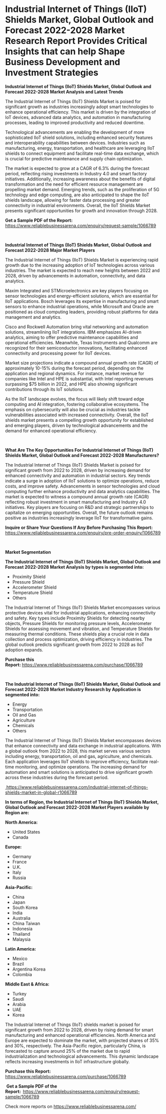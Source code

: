 <p><h1>Industrial Internet of Things (IIoT) Shields Market, Global Outlook and Forecast 2022-2028 Market Research Report Provides Critical Insights that can help Shape Business Development and Investment Strategies</h1></p><p><strong>Industrial Internet of Things (IIoT) Shields Market, Global Outlook and Forecast 2022-2028 Market Analysis and Latest Trends</strong></p>
<p><p>The Industrial Internet of Things (IIoT) Shields Market is poised for significant growth as industries increasingly adopt smart technologies to enhance operational efficiency. This market is driven by the integration of IoT devices, advanced data analytics, and automation in manufacturing processes, leading to improved productivity and reduced downtime. </p><p>Technological advancements are enabling the development of more sophisticated IIoT shield solutions, including enhanced security features and interoperability capabilities between devices. Industries such as manufacturing, energy, transportation, and healthcare are leveraging IIoT shields to connect equipment and facilitate real-time data exchange, which is crucial for predictive maintenance and supply chain optimization.</p><p>The market is expected to grow at a CAGR of 6.3% during the forecast period, reflecting rising investments in Industry 4.0 and smart factory initiatives. Additionally, increasing awareness about the benefits of digital transformation and the need for efficient resource management are propelling market demand. Emerging trends, such as the proliferation of 5G technology and edge computing, are also anticipated to shape the IIoT shields landscape, allowing for faster data processing and greater connectivity in industrial environments. Overall, the IIoT Shields Market presents significant opportunities for growth and innovation through 2028.</p></p>
<p><strong>Get a Sample PDF of the Report:&nbsp;</strong> <a href="https://www.reliablebusinessarena.com/enquiry/request-sample/1066789?utm_campaign=2982&utm_medium=2&utm_source=Github&utm_content=ia&utm_term=21032025&utm_id=industrial-internet-of-things-iiot-shields-market-global-outlook-and-forecast-2022-2028">https://www.reliablebusinessarena.com/enquiry/request-sample/1066789</a></p>
<p>&nbsp;</p>
<p><strong>Industrial Internet of Things (IIoT) Shields Market, Global Outlook and Forecast 2022-2028 Major Market Players</strong></p>
<p><p>The Industrial Internet of Things (IIoT) Shields Market is experiencing rapid growth due to the increasing adoption of IoT technologies across various industries. The market is expected to reach new heights between 2022 and 2028, driven by advancements in automation, connectivity, and data analytics.</p><p>Maxim Integrated and STMicroelectronics are key players focusing on sensor technologies and energy-efficient solutions, which are essential for IIoT applications. Bosch leverages its expertise in manufacturing and smart sensors to enhance industrial operations, while Microsoft and Oracle are positioned as cloud computing leaders, providing robust platforms for data management and analytics.</p><p>Cisco and Rockwell Automation bring vital networking and automation solutions, streamlining IIoT integrations. IBM emphasizes AI-driven analytics, aiming to offer predictive maintenance capabilities and operational efficiencies. Meanwhile, Texas Instruments and Qualcomm are recognized for their semiconductor innovations, facilitating enhanced connectivity and processing power for IIoT devices.</p><p>Market size projections indicate a compound annual growth rate (CAGR) of approximately 10-15% during the forecast period, depending on the application and regional dynamics. For instance, market revenue for companies like Intel and HPE is substantial, with Intel reporting revenues surpassing $75 billion in 2022, and HPE also showing significant contributions through its IoT solutions.</p><p>As the IIoT landscape evolves, the focus will likely shift toward edge computing and AI integration, fostering collaborative ecosystems. The emphasis on cybersecurity will also be crucial as industries tackle vulnerabilities associated with increased connectivity. Overall, the IIoT shields market presents a compelling growth opportunity for established and emerging players, driven by technological advancements and the demand for enhanced operational efficiency.</p></p>
<p>&nbsp;</p>
<p><strong>What Are The Key Opportunities For Industrial Internet of Things (IIoT) Shields Market, Global Outlook and Forecast 2022-2028 Manufacturers?</strong></p>
<p><p>The Industrial Internet of Things (IIoT) Shields Market is poised for significant growth from 2022 to 2028, driven by increasing demand for enhanced connectivity and automation in industrial sectors. Key trends indicate a surge in adoption of IIoT solutions to optimize operations, reduce costs, and improve safety. Advancements in sensor technologies and cloud computing further enhance productivity and data analytics capabilities. The market is expected to witness a compound annual growth rate (CAGR) reflecting robust investment in smart manufacturing and Industry 4.0 initiatives. Key players are focusing on R&D and strategic partnerships to capitalize on emerging opportunities. Overall, the future outlook remains positive as industries increasingly leverage IIoT for transformative gains.</p></p>
<p><strong>Inquire or Share Your Questions If Any Before Purchasing This Report:</strong> <a href="https://www.reliablebusinessarena.com/enquiry/pre-order-enquiry/1066789?utm_campaign=2982&utm_medium=2&utm_source=Github&utm_content=ia&utm_term=21032025&utm_id=industrial-internet-of-things-iiot-shields-market-global-outlook-and-forecast-2022-2028">https://www.reliablebusinessarena.com/enquiry/pre-order-enquiry/1066789</a></p>
<p>&nbsp;</p>
<p><strong>Market Segmentation</strong></p>
<p><strong>The Industrial Internet of Things (IIoT) Shields Market, Global Outlook and Forecast 2022-2028 Market Analysis by types is segmented into:</strong></p>
<p><ul><li>Proximity Shield</li><li>Pressure Shield</li><li>Accelerometer Shield</li><li>Temperature Shield</li><li>Others</li></ul></p>
<p><p>The Industrial Internet of Things (IIoT) Shields Market encompasses various protective devices vital for industrial applications, enhancing connectivity and safety. Key types include Proximity Shields for detecting nearby objects, Pressure Shields for monitoring pressure levels, Accelerometer Shields for assessing movement and vibration, and Temperature Shields for measuring thermal conditions. These shields play a crucial role in data collection and process optimization, driving efficiency in industries. The global outlook predicts significant growth from 2022 to 2028 as IIoT adoption expands.</p></p>
<p><strong>Purchase this Report:&nbsp;</strong><a href="https://www.reliablebusinessarena.com/purchase/1066789?utm_campaign=2982&utm_medium=2&utm_source=Github&utm_content=ia&utm_term=21032025&utm_id=industrial-internet-of-things-iiot-shields-market-global-outlook-and-forecast-2022-2028">https://www.reliablebusinessarena.com/purchase/1066789</a></p>
<p>&nbsp;</p>
<p><strong>The Industrial Internet of Things (IIoT) Shields Market, Global Outlook and Forecast 2022-2028 Market Industry Research by Application is segmented into:</strong></p>
<p><ul><li>Energy</li><li>Transportation</li><li>Oil and Gas</li><li>Agriculture</li><li>Chemicals</li><li>Others</li></ul></p>
<p><p>The Industrial Internet of Things (IIoT) Shields Market encompasses devices that enhance connectivity and data exchange in industrial applications. With a global outlook from 2022 to 2028, this market serves various sectors including energy, transportation, oil and gas, agriculture, and chemicals. Each application leverages IIoT shields to improve efficiency, facilitate real-time monitoring, and optimize operations. The increasing demand for automation and smart solutions is anticipated to drive significant growth across these industries during the forecast period.</p></p>
<p><a href="https://www.reliablebusinessarena.com/industrial-internet-of-things-shields-market-in-global-r1066789?utm_campaign=2982&utm_medium=2&utm_source=Github&utm_content=ia&utm_term=21032025&utm_id=industrial-internet-of-things-iiot-shields-market-global-outlook-and-forecast-2022-2028">&nbsp;https://www.reliablebusinessarena.com/industrial-internet-of-things-shields-market-in-global-r1066789</a></p>
<p><strong>In terms of Region, the Industrial Internet of Things (IIoT) Shields Market, Global Outlook and Forecast 2022-2028 Market Players available by Region are:</strong></p>
<p>
    <p> <strong> North America: </strong>
        <ul>
            <li>United States</li>
            <li>Canada</li>
        </ul>
        </p> 
    <p> <strong> Europe: </strong>
        <ul>
            <li>Germany</li>
            <li>France</li>
            <li>U.K.</li>
            <li>Italy</li>
            <li>Russia</li>
        </ul>
        </p> 
    <p> <strong> Asia-Pacific: </strong>
        <ul>
            <li>China</li>
            <li>Japan</li>
            <li>South Korea</li>
            <li>India</li>
            <li>Australia</li>
            <li>China Taiwan</li>
            <li>Indonesia</li>
            <li>Thailand</li>
            <li>Malaysia</li>
        </ul>
        </p> 
    <p> <strong> Latin America: </strong>
        <ul>
            <li>Mexico</li>
            <li>Brazil</li>
            <li>Argentina Korea</li>
            <li>Colombia</li>
        </ul>
        </p> 
    <p> <strong> Middle East & Africa: </strong>
        <ul>
            <li>Turkey</li>
            <li>Saudi</li>
            <li>Arabia</li>
            <li>UAE</li>
            <li>Korea</li>
        </ul>
    </p>
    </p>
<p><p>The Industrial Internet of Things (IIoT) shields market is poised for significant growth from 2022 to 2028, driven by rising demand for smart manufacturing and enhanced operational efficiencies. North America and Europe are expected to dominate the market, with projected shares of 35% and 30%, respectively. The Asia-Pacific region, particularly China, is forecasted to capture around 25% of the market due to rapid industrialization and technological advancements. This dynamic landscape reflects increasing investments in IIoT infrastructure globally.</p></p>
<p><strong>Purchase this Report: </strong><a href="https://www.reliablebusinessarena.com/purchase/1066789?utm_campaign=2982&utm_medium=2&utm_source=Github&utm_content=ia&utm_term=21032025&utm_id=industrial-internet-of-things-iiot-shields-market-global-outlook-and-forecast-2022-2028">https://www.reliablebusinessarena.com/purchase/1066789</a></p>
<p>&nbsp;<strong>Get a Sample PDF of the Report:&nbsp;&nbsp;</strong><a href="https://www.reliablebusinessarena.com/enquiry/request-sample/1066789?utm_campaign=2982&utm_medium=2&utm_source=Github&utm_content=ia&utm_term=21032025&utm_id=industrial-internet-of-things-iiot-shields-market-global-outlook-and-forecast-2022-2028">https://www.reliablebusinessarena.com/enquiry/request-sample/1066789</a></p>
<p><strong></strong></p>
<p>Check more reports on <a href="https://www.reliablebusinessarena.com/?utm_campaign=2982&utm_medium=2&utm_source=Github&utm_content=ia&utm_term=21032025&utm_id=industrial-internet-of-things-iiot-shields-market-global-outlook-and-forecast-2022-2028">https://www.reliablebusinessarena.com/</a></p>